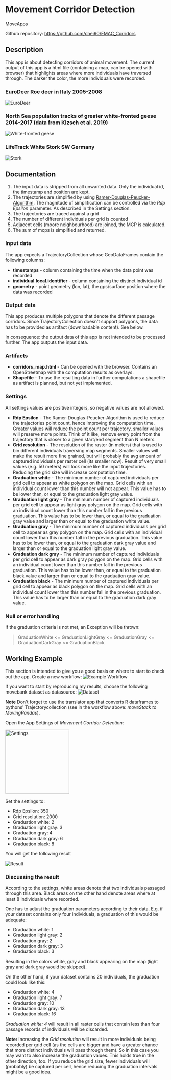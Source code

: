 # Movement Corridor Detection

MoveApps

Github repository: https://github.com/chei90/EMAC_Corridors

## Description

This app is about detecting corridors of animal movement. The current output of this app is a html file (containing a map, can be opened with browser) that highlights areas where more individuals have traversed through. The darker the color, the more individuals were recorded.

### EuroDeer Roe deer in Italy 2005-2008
![EuroDeer](documentation/euro_deer_20m_res.jpg)

### North Sea population tracks of greater white-fronted geese 2014-2017 (data from Klzsch et al. 2019)
![White-fronted geese](documentation/geese.jpg)

### LifeTrack White Stork SW Germany
![Stork](documentation/stork.jpg)

## Documentation

1. The input data is stripped from all unwanted data. Only the individual id, the timestamp and position are kept.
2. The trajectories are simplified by using [Ramer-Douglas-Peucker-Algorithm](https://en.wikipedia.org/wiki/Ramer%E2%80%93Douglas%E2%80%93Peucker_algorithm). The magnitude of simplification can be controlled via the *Rdp Epsilon* parameter. As described in the Settings section.
3. The trajectories are traced against a grid
4. The number of different individuals per grid is counted
5. Adjacent cells (moore neighbourhood) are joined, the MCP is calculated.
6. The sum of mcps is simplified and returned.

### Input data

The app expects a TrajectoryCollection whose GeoDataFrames contain the following columns: 

* **timestamps** - column containing the time when the data point was recorded
* **individual.local.identifier** - column containing the distinct individual id
* **geometry** - point geometry (lon, lat), the gps/surface position where the data was recorded

### Output data
This app produces multiple polygons that denote the different passage corridors. Since TrajectoryCollection doesn't support polygons, the data has to be provided as artifact (downloadable content). See below. 

In consequence: the output data of this app is not intended to be processed further. The app outputs the input data.

### Artifacts

* **corridors_map.html** - Can be opened with the browser. Contains an OpenStreetmap with the computation results as overlays. 
* **Shapefile** - To use the resulting data in further computations a shapefile as artifact is planned, but not yet implemented.

### Settings 
All settings values are positive integers, so negative values are not allowed.

* **Rdp Epsilon** - The Ramer-Douglas-Peucker-Algorithm is used to reduce the trajectories point count, hence improving the computation time. Greater values will reduce the point count per trajectory, smaller values will preserve more points. Think of it like, remove every point from the trajectory that is closer to a given start/end segment than N meters.
* **Grid resolution** - The resolution of the raster (in meters) that is used to bin different individuals traversing map segments. Smaller values will make the result more fine grained, but will probably the avg amount of captured individuals per raster cell (its smaller now). Result of very small values (e.g. 50 meters) will look more like the input trajectories. Reducing the grid size will increase computation time.
* **Graduation white** - The minimum number of captured individuals per grid cell to appear as white polygon on the map. Grid cells with an individual count lower than this number will not appear. This value has to be lower than, or equal to the graduation light gray value. 
* **Graduation light gray** - The minimum number of captured individuals per grid cell to appear as light gray polygon on the map. Grid cells with an individual count lower than this number fall in the previous graduation. This value has to be lower than, or equal to the graduation gray value and larger than or equal to the graduation white value.
* **Graduation gray** - The minimum number of captured individuals per grid cell to appear as gray polygon on the map. Grid cells with an individual count lower than this number fall in the previous graduation. This value has to be lower than, or equal to the graduation dark gray value and larger than or equal to the graduation light gray value.
* **Graduation dark gray** - The minimum number of captured individuals per grid cell to appear as dark gray polygon on the map. Grid cells with an individual count lower than this number fall in the previous graduation. This value has to be lower than, or equal to the graduation black value and larger than or equal to the graduation gray value.
* **Graduation black** - The minimum number of captured individuals per grid cell to appear as black polygon on the map. Grid cells with an individual count lower than this number fall in the previous graduation. This value has to be larger than or equal to the graduation dark gray value.

### Null or error handling

If the graduation criteria is not met, an Exception will be thrown:
> GraduationWhite <= GraduationLightGray <= GraduationGray <= GraduationDarkGray <= GraduationBlack

## Working Example

This section is intended to give you a good basis on where to start to check out the app. Create a new workflow:
![Example Workflow](documentation/moveapps_config/sample%20workflow.jpg)

If you want to start by reproducing my results, choose the following movebank dataset as datasource:
![Dataset](documentation/moveapps_config/movebank.png)

**Note** Don't forget to use the translator app that converts R dataframes to pythons' Trajectorycollection (see in the workflow above: *moveStack to MovingPandas*).

Open the App Settings of *Movement Corridor Detection*:

<img src="documentation/moveapps_config/corridors_settings.png" alt="Settings" width="200"/>

Set the settings to:

* Rdp Epsilon: 350
* Grid resolution: 2000
* Graduation white: 2
* Graduation light gray: 3
* Graduation gray: 4
* Graduation dark gray: 6
* Graduation black: 8

You will get the following result

![Result](documentation/moveapps_config/result.jpg)

### Discussing the result

According to the settings, white areas denote that two individuals passaged through this area. Black areas on the other hand denote areas where at least 8 individuals where recorded. 

One has to adjust the graduation parameters according to their data. E.g. if your dataset contains only four individuals, a graduation of this would be adequate:

* Graduation white: 1
* Graduation light gray: 2
* Graduation gray: 2
* Graduation dark gray: 3
* Graduation black: 3

Resulting in the colors white, gray and black appearing on the map (light gray and dark gray would be skipped).

On the other hand, if your dataset contains 20 individuals, the graduation could look like this:

* Graduation white: 4
* Graduation light gray: 7
* Graduation gray: 10
* Graduation dark gray: 13
* Graduation black: 16

*Graduation white: 4* will result in all raster cells that contain less than four passage records of individuals will be discarded.

**Note:** Increasing the *Grid resolution* will result in more individuals being recorded per grid cell (as the cells are bigger and have a greater chance that more distinct individuals will pass through them). So in this case you may want to also increase the graduation values. This holds true in the other direction, too. If you reduce the grid size, fewer individuals will (probably) be captured per cell, hence reducing the graduation intervals might be a good idea.